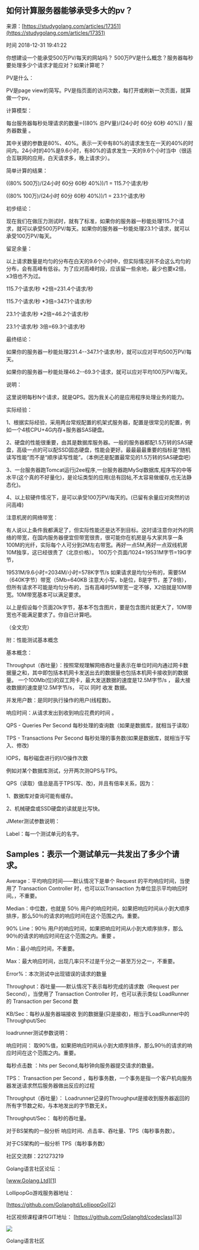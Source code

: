 ## 如何计算服务器能够承受多大的pv？

来源：[https://studygolang.com/articles/17351](https://studygolang.com/articles/17351)

时间 2018-12-31 19:41:22

 
你想建设一个能承受500万PV/每天的网站吗？ 500万PV是什么概念？服务器每秒要处理多少个请求才能应对？如果计算呢？
 
PV是什么：
 
PV是page view的简写。PV是指页面的访问次数，每打开或刷新一次页面，就算做一个pv。
 
计算模型：
 
每台服务器每秒处理请求的数量=((80% 总PV量)/(24小时  60分 60秒  40%)) / 服务器数量 。
 
其中关键的参数是80%、40%。表示一天中有80%的请求发生在一天的40%的时间内。24小时的40%是9.6小时，有80%的请求发生一天的9.6个小时当中（很适合互联网的应用，白天请求多，晚上请求少）。
 
简单计算的结果：
 
((80% 500万)/(24小时  60分 60秒  40%))/1 = 115.7个请求/秒
 
((80% 100万)/(24小时  60分 60秒  40%))/1 = 23.1个请求/秒
 
初步结论：
 
现在我们在做压力测试时，就有了标准，如果你的服务器一秒能处理115.7个请求，就可以承受500万PV/每天。如果你的服务器一秒能处理23.1个请求，就可以承受100万PV/每天。
 
留足余量：
 
以上请求数量是均匀的分布在白天的9.6个小时中，但实际情况并不会这么均匀的分布，会有高峰有低谷。为了应对高峰时段，应该留一些余地，最少也要x2倍，x3倍也不为过。
 
115.7个请求/秒 *2倍=231.4个请求/秒
 
115.7个请求/秒 *3倍=347.1个请求/秒
 
23.1个请求/秒 *2倍=46.2个请求/秒
 
 
   23.1个请求/秒 3倍=69.3个请求/秒
 
最终结论：
 
如果你的服务器一秒能处理231.4--347.1个请求/秒，就可以应对平均500万PV/每天。
 
如果你的服务器一秒能处理46.2--69.3个请求，就可以应对平均100万PV/每天。
 
说明：
 
这里说明每秒N个请求，就是QPS。因为我关心的是应用程序处理业务的能力。
 
实际经验：
 
1、根据实际经验，采用两台常规配置的机架式服务器，配置是很常见的配置，例如一个4核CPU+4G内存+服务器SAS硬盘。
 
2、硬盘的性能很重要，由其是数据库服务器。一般的服务器都配1.5万转的SAS硬盘，高级一点的可以配SSD固态硬盘，性能会更好。最最最最重要的指标是“随机读写性能”而不是“顺序读写性能”。（本例还是配置最常见的1.5万转的SAS硬盘吧）
 
3、一台服务器跑Tomcat运行j2ee程序,一台服务器跑MySql数据库,程序写的中等水平(这个真的不好量化)，是论坛类型的应用(总有回帖,不太容易做缓存,也无法静态化)。
 
4、以上软硬件情况下，是可以承受100万PV/每天的。(已留有余量应对突然的访问高峰)
 
注意机房的网络带宽：
 
有人说以上条件我都满足了，但实际性能还是达不到目标。这时请注意你对外的网络的带宽，在国内服务器便宜但带宽很贵，很可能你在机房是与大家共享一条100M的光纤，实际每个人可分到2M左右带宽。再好一点5M,再好一点双线机房10M独享，这已经很贵了（北京价格）。
  100万个页面/1024=19531M字节=19G字节， 
 
 
19531M/9.6小时=2034M/小时=578K字节/s 如果请求是均匀分布的，需要5M（640K字节）带宽（5Mb=640KB 注意大小写，b是位，B是字节，差了8倍），但所有请求不可能是均匀分布的，当有高峰时5M带宽一定不够，X2倍就是10M带宽。10M带宽基本可以满足要求。
 
以上是假设每个页面20k字节，基本不包含图片，要是包含图片就更大了，10M带宽也不能满足要求了。你自已计算吧。
 
（全文完）
 
附：性能测试基本概念
 
基本概念：
 
Throughput（吞吐量）：按照常规理解网络吞吐量表示在单位时间内通过网卡数据量之和，其中即包括本机网卡发送出去的数据量也包括本机网卡接收到的数据量。 一个100Mb(位)的双工网卡，最大发送数据的速度是12.5M字节/s ， 最大接收数据的速度是12.5M字节/s， 可以 同时 收发 数据。
 
并发用户数：是同时执行操作的用户(线程数)。
 
响应时间：从请求发出到收到响应花费的时间 。
 
QPS - Queries Per Second 每秒处理的查询数（如果是数据库，就相当于读取）
 
TPS - Transactions Per Second 每秒处理的事务数(如果是数据库，就相当于写入、修改)
 
IOPS，每秒磁盘进行的I/O操作次数
 
例如对某个数据库测试，分开两次测QPS与TPS。
 
QPS（读取）值总是高于TPS(写、改)，并且有倍率关系，因为：
 
1、数据库对查询可能有缓存。
 
2、机械硬盘或SSD硬盘的读就是比写快。
 
JMeter测试参数说明：
 
Label：每一个测试单元的名字。
 
## Samples：表示一个测试单元一共发出了多少个请求。
 
Average：平均响应时间——默认情况下是单个 Request 的平均响应时间，当使用了 Transaction Controller 时，也可以以Transaction 为单位显示平均响应时间。，不重要。
 
Median：中位数，也就是 50％ 用户的响应时间，如果把响应时间从小到大顺序排序，那么50％的请求的响应时间在这个范围之内。重要。
 
90% Line：90％ 用户的响应时间，如果把响应时间从小到大顺序排序，那么90％的请求的响应时间在这个范围之内。重要 。
 
Min：最小响应时间，不重要。
 
Max：最大响应时间，出现几率只不过是千分之一甚至万分之一，不重要。
 
Error%：本次测试中出现错误的请求的数量
 
Throughput：吞吐量——默认情况下表示每秒完成的请求数（Request per Second），当使用了 Transaction Controller 时，也可以表示类似 LoadRunner 的 Transaction per Second 数
 
KB/Sec：每秒从服务器端接收 到的数据量(只是接收)，相当于LoadRunner中的Throughput/Sec
 
loadrunner测试参数说明：
 
响应时间： 取90%值，如果把响应时间从小到大顺序排序，那么90％的请求的响应时间在这个范围之内。重要。
 
每秒点击数 ：hits per Second,每秒钟向服务器提交请求的数量。
 
TPS： Transaction per Second ，每秒事务数，一个事务是指一个客户机向服务器发送请求然后服务器做出反应的过程
 
Throughput（吞吐量）： Loadrunner记录的Throughput是接收到服务器返回的所有字节数之和，与本地发出的字节数无关。
 
Throughput/Sec： 每秒的吞吐量。
 
对于BS架构的一般分析 响应时间、点击率、吞吐量、TPS（每秒事务数）。
 
对于CS架构的一般分析 TPS（每秒事务数）
 
  
社区交流群：221273219
 
Golang语言社区论坛 ：
 
[www.Golang.Ltd][1]
 
LollipopGo游戏服务器地址：
 
[https://github.com/Golangltd/LollipopGo][2]
 
社区视频课程课件GIT地址：
[https://github.com/Golangltd/codeclass][3] 
 

![][0]

 
Golang语言社区


[1]: http://www.Golang.Ltd
[2]: https://github.com/Golangltd/LollipopGo
[3]: https://github.com/Golangltd/codeclass
[0]: https://img2.tuicool.com/YBVryym.png